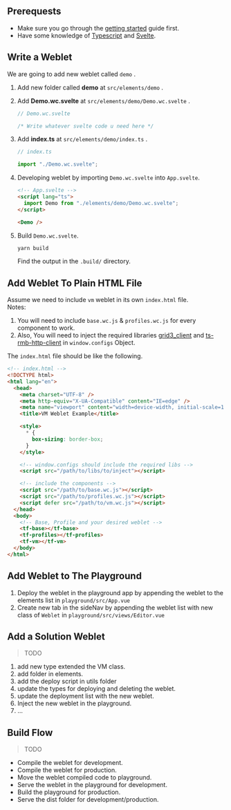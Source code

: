 ## Prerequests

- Make sure you go through the [getting started](./getting_started.md) guide first.
- Have some knowledge of [Typescript](https://www.typescriptlang.org/docs/) and [Svelte](https://svelte.dev/docs).

## Write a Weblet

We are going to add new weblet called `demo` .

1. Add new folder called **demo** at `src/elements/demo` .
2. Add **Demo.wc.svelte** at `src/elements/demo/Demo.wc.svelte` .

   ```ts
   // Demo.wc.svelte

   /* Write whatever svelte code u need here */
   ```

3. Add **index.ts** at `src/elements/demo/index.ts` .

   ```ts
   // index.ts

   import "./Demo.wc.svelte";
   ```

4. Developing weblet by importing `Demo.wc.svelte` into `App.svelte`.

   ```html
   <!-- App.svelte -->
   <script lang="ts">
     import Demo from "./elements/demo/Demo.wc.svelte";
   </script>

   <Demo />
   ```

5. Build `Demo.wc.svelte`.

    ```sh
    yarn build
    ```

    Find the output in the `.build/` directory.

## Add Weblet To Plain HTML File

Assume we need to include `vm` weblet in its own `index.html` file.  
Notes:

1. You will need to include `base.wc.js` & `profiles.wc.js` for every component to work.
2. Also, You will need to inject the required libraries [grid3_client](https://www.npmjs.com/package/grid3_client) and [ts-rmb-http-client](https://www.npmjs.com/package/ts-rmb-http-client) in `window.configs` Object.

The `index.html` file should be like the following.

```html
<!-- index.html -->
<!DOCTYPE html>
<html lang="en">
  <head>
    <meta charset="UTF-8" />
    <meta http-equiv="X-UA-Compatible" content="IE=edge" />
    <meta name="viewport" content="width=device-width, initial-scale=1.0" />
    <title>VM Weblet Example</title>

    <style>
      * {
        box-sizing: border-box;
      }
    </style>

    <!-- window.configs should include the required libs -->
    <script src="/path/to/libs/to/inject"></script>

    <!-- include the components -->
    <script src="/path/to/base.wc.js"></script>
    <script src="/path/to/profiles.wc.js"></script>
    <script defer src="/path/to/vm.wc.js"></script>
  </head>
  <body>
    <!-- Base, Profile and your desired weblet -->
    <tf-base></tf-base>
    <tf-profiles></tf-profiles>
    <tf-vm></tf-vm>
  </body>
</html>
```

## Add Weblet to The Playground
1. Deploy the weblet in the playground app by appending the weblet to the elements list in `playground/src/App.vue`
2. Create new tab in the sideNav by appending the weblet list with new class of `Weblet` in `playground/src/views/Editor.vue`

## Add a Solution Weblet
> TODO
1. add new type extended the VM class. <!-- Or maybe refactor to have a base class-->
2. add folder in elements.
3. add the deploy script in utils folder <!-- Or maybe unifing the deploy script -->
4. update the types for deploying and deleting the weblet.
5. update the deployment list with the new weblet.
6. Inject the new weblet in the playground.
7. ...

## Build Flow
> TODO
- Compile the weblet for development.
- Compile the weblet for production.
- Move the weblet compiled code to playground.
- Serve the weblet in the playground for development.
- Build the playground for production.
- Serve the dist folder for development/production.
